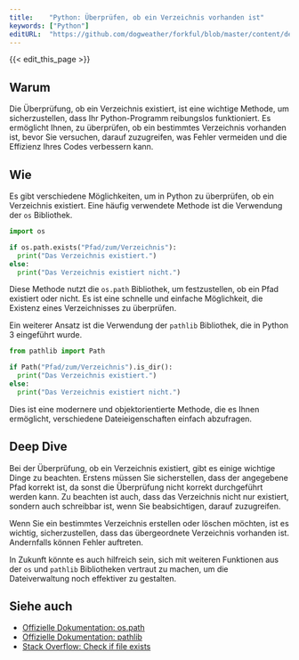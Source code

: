 ```yaml
---
title:    "Python: Überprüfen, ob ein Verzeichnis vorhanden ist"
keywords: ["Python"]
editURL:  "https://github.com/dogweather/forkful/blob/master/content/de/python/checking-if-a-directory-exists.md"
---
```


{{< edit_this_page >}}

## Warum

Die Überprüfung, ob ein Verzeichnis existiert, ist eine wichtige Methode, um sicherzustellen, dass Ihr Python-Programm reibungslos funktioniert. Es ermöglicht Ihnen, zu überprüfen, ob ein bestimmtes Verzeichnis vorhanden ist, bevor Sie versuchen, darauf zuzugreifen, was Fehler vermeiden und die Effizienz Ihres Codes verbessern kann.

## Wie

Es gibt verschiedene Möglichkeiten, um in Python zu überprüfen, ob ein Verzeichnis existiert. Eine häufig verwendete Methode ist die Verwendung der `os` Bibliothek.

```Python
import os

if os.path.exists("Pfad/zum/Verzeichnis"):
  print("Das Verzeichnis existiert.")
else:
  print("Das Verzeichnis existiert nicht.")
```

Diese Methode nutzt die `os.path` Bibliothek, um festzustellen, ob ein Pfad existiert oder nicht. Es ist eine schnelle und einfache Möglichkeit, die Existenz eines Verzeichnisses zu überprüfen.

Ein weiterer Ansatz ist die Verwendung der `pathlib` Bibliothek, die in Python 3 eingeführt wurde.

```Python
from pathlib import Path

if Path("Pfad/zum/Verzeichnis").is_dir():
  print("Das Verzeichnis existiert.")
else:
  print("Das Verzeichnis existiert nicht.")
```

Dies ist eine modernere und objektorientierte Methode, die es Ihnen ermöglicht, verschiedene Dateieigenschaften einfach abzufragen.

## Deep Dive

Bei der Überprüfung, ob ein Verzeichnis existiert, gibt es einige wichtige Dinge zu beachten. Erstens müssen Sie sicherstellen, dass der angegebene Pfad korrekt ist, da sonst die Überprüfung nicht korrekt durchgeführt werden kann. Zu beachten ist auch, dass das Verzeichnis nicht nur existiert, sondern auch schreibbar ist, wenn Sie beabsichtigen, darauf zuzugreifen.

Wenn Sie ein bestimmtes Verzeichnis erstellen oder löschen möchten, ist es wichtig, sicherzustellen, dass das übergeordnete Verzeichnis vorhanden ist. Andernfalls können Fehler auftreten.

In Zukunft könnte es auch hilfreich sein, sich mit weiteren Funktionen aus der `os` und `pathlib` Bibliotheken vertraut zu machen, um die Dateiverwaltung noch effektiver zu gestalten.

## Siehe auch

- [Offizielle Dokumentation: os.path](https://docs.python.org/3/library/os.path.html)
- [Offizielle Dokumentation: pathlib](https://docs.python.org/3/library/pathlib.html)
- [Stack Overflow: Check if file exists](https://stackoverflow.com/questions/8933237/check-if-file-exists-python)